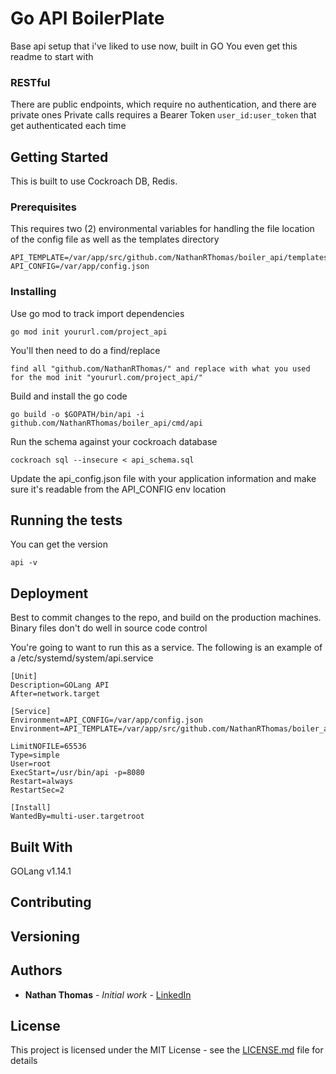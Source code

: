 # Go API BoilerPlate

Base api setup that i've liked to use now, built in GO
You even get this readme to start with

### RESTful 
There are public endpoints, which require no authentication, and there are private ones
Private calls requires a Bearer Token `user_id:user_token` that get authenticated each time

## Getting Started

This is built to use Cockroach DB, Redis.

### Prerequisites

This requires two (2) environmental variables for handling the file location of the config file as well as the templates directory

```
API_TEMPLATE=/var/app/src/github.com/NathanRThomas/boiler_api/templates/
API_CONFIG=/var/app/config.json
```

### Installing

Use go mod to track import dependencies

```
go mod init yoururl.com/project_api
```

You'll then need to do a find/replace 

```
find all "github.com/NathanRThomas/" and replace with what you used for the mod init "yoururl.com/project_api/"
```

Build and install the go code

```
go build -o $GOPATH/bin/api -i github.com/NathanRThomas/boiler_api/cmd/api
```

Run the schema against your cockroach database

```
cockroach sql --insecure < api_schema.sql
```

Update the api_config.json file with your application information and make sure it's readable from the API_CONFIG env location

## Running the tests

You can get the version

```
api -v
```

## Deployment

Best to commit changes to the repo, and build on the production machines.  Binary files don't do well in source code control

You're going to want to run this as a service. The following is an example of a /etc/systemd/system/api.service

```
[Unit]
Description=GOLang API
After=network.target

[Service]
Environment=API_CONFIG=/var/app/config.json
Environment=API_TEMPLATE=/var/app/src/github.com/NathanRThomas/boiler_api/templates/

LimitNOFILE=65536
Type=simple
User=root
ExecStart=/usr/bin/api -p=8080
Restart=always
RestartSec=2

[Install]
WantedBy=multi-user.targetroot
```

## Built With
GOLang v1.14.1

## Contributing


## Versioning


## Authors

* **Nathan Thomas** - *Initial work* - [LinkedIn](https://www.linkedin.com/in/nathanrthomas1/)

## License

This project is licensed under the MIT License - see the [LICENSE.md](LICENSE.md) file for details

